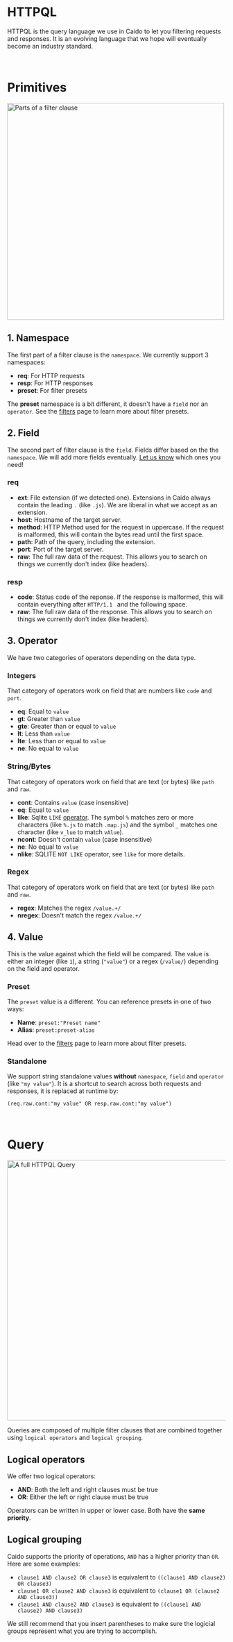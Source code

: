 # HTTPQL

HTTPQL is the query language we use in Caido to let you filtering requests and responses. It is an evolving language that we hope will eventually become an industry standard.

</br>

# Primitives

<img width="500" alt="Parts of a filter clause" src="/_images/httpql_clause.png" no-shadow center/>

## 1. Namespace

The first part of a filter clause is the `namespace`. We currently support 3 namespaces:

- **req**: For HTTP requests
- **resp**: For HTTP responses
- **preset**: For filter presets

The **preset** namespace is a bit different, it doesn't have a `field` nor an `operator`. See the [filters](/features/overview/filters.md) page to learn more about filter presets.

## 2. Field

The second part of filter clause is the `field`. Fields differ based on the the `namespace`.
We will add more fields eventually. [Let us know](https://github.com/caido/caido/issues/new?template=feature.md&title=New%20HttpQL%20field:) which ones you need!

### req

- **ext**: File extension (if we detected one). Extensions in Caido always contain the leading `.` (like `.js`). We are liberal in what we accept as an extension.
- **host**: Hostname of the target server.
- **method**: HTTP Method used for the request in uppercase. If the request is malformed, this will contain the bytes read until the first space.
- **path**: Path of the query, including the extension.
- **port**: Port of the target server.
- **raw**: The full raw data of the request. This allows you to search on things we currently don't index (like headers).

### resp

<!-- markdownlint-disable MD038 -->

- **code**: Status code of the reponse. If the response is malformed, this will contain everything after `HTTP/1.1 ` and the following space.
- **raw**: The full raw data of the response. This allows you to search on things we currently don't index (like headers).

<!-- markdownlint-enable MD038 -->

## 3. Operator

We have two categories of operators depending on the data type.

### Integers

That category of operators work on field that are numbers like `code` and `port`.

- **eq**: Equal to `value`
- **gt**: Greater than `value`
- **gte**: Greater than or equal to `value`
- **lt**: Less than `value`
- **lte**: Less than or equal to `value`
- **ne**: No equal to `value`

### String/Bytes

That category of operators work on field that are text (or bytes) like `path` and `raw`.

- **cont**: Contains `value` (case insensitive)
- **eq**: Equal to `value`
- **like**: Sqlite `LIKE` [operator](https://www.sqlite.org/lang_expr.html#the_like_glob_regexp_match_and_extract_operators). The symbol `%` matches zero or more characters (like `%.js` to match `.map.js`) and the symbol `_` matches one character (like `v_lue` to match `vAlue`).
- **ncont**: Doesn't contain `value` (case insensitive)
- **ne**: No equal to `value`
- **nlike**: SQLITE `NOT LIKE` operator, see `like` for more details.

### Regex

That category of operators work on field that are text (or bytes) like `path` and `raw`.

- **regex**: Matches the regex `/value.+/`
- **nregex**: Doesn't match the regex `/value.+/`

## 4. Value

This is the value against which the field will be compared. The value is either an integer (like `1`), a string (`"value"`) or a regex (`/value/`) depending on the field and operator.

### Preset

The `preset` value is a different. You can reference presets in one of two ways:

- **Name**: `preset:"Preset name"`
- **Alias**: `preset:preset-alias`

Head over to the [filters](/features/overview/filters.md) page to learn more about filter presets.

### Standalone

We support string standalone values **without** `namespace`, `field` and `operator` (like `"my value"`).
It is a shortcut to search across both requests and responses, it is replaced at runtime by:

```
(req.raw.cont:"my value" OR resp.raw.cont:"my value")
```

</br>

# Query

<img width="600" alt="A full HTTPQL Query" src="/_images/httpql_logical.png" no-shadow center/>

Queries are composed of multiple filter clauses that are combined together using `logical operators` and `logical grouping`.

## Logical operators

We offer two logical operators:

- **AND**: Both the left and right clauses must be true
- **OR**: Either the left or right clause must be true

Operators can be written in upper or lower case. Both have the **same priority**.

## Logical grouping

Caido supports the priority of operations, `AND` has a higher priority than `OR`. Here are some examples:

- `clause1 AND clause2 OR clause3` is equivalent to `((clause1 AND clause2) OR clause3)`
- `clause1 OR clause2 AND clause3` is equivalent to `(clause1 OR (clause2 AND clause3))`
- `clause1 AND clause2 AND clause3` is equivalent to `((clause1 AND clause2) AND clause3)`

We still recommend that you insert parentheses to make sure the logicial groups represent what you are trying to accomplish.
